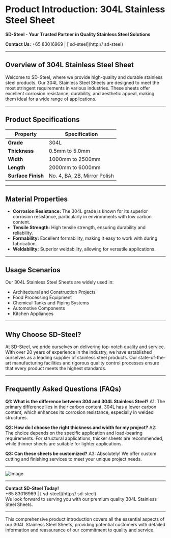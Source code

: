 # Product Introduction: 304L Stainless Steel Sheet

**SD-Steel - Your Trusted Partner in Quality Stainless Steel Solutions**

**Contact Us:** +65 83016969 | [ sd-steel](http:// sd-steel)

---

## Overview of 304L Stainless Steel Sheet

Welcome to SD-Steel, where we provide high-quality and durable stainless steel products. Our 304L Stainless Steel Sheets are designed to meet the most stringent requirements in various industries. These sheets offer excellent corrosion resistance, durability, and aesthetic appeal, making them ideal for a wide range of applications.

---

## Product Specifications

| **Property**             | **Specification**                     |
|--------------------------|---------------------------------------|
| **Grade**                | 304L                                  |
| **Thickness**            | 0.5mm to 5.0mm                        |
| **Width**                | 1000mm to 2500mm                      |
| **Length**               | 2000mm to 6000mm                      |
| **Surface Finish**       | No. 4, BA, 2B, Mirror Polish          |

---

## Material Properties

- **Corrosion Resistance:** The 304L grade is known for its superior corrosion resistance, particularly in environments with low carbon content.
- **Tensile Strength:** High tensile strength, ensuring durability and reliability.
- **Formability:** Excellent formability, making it easy to work with during fabrication.
- **Weldability:** Superior weldability, allowing for versatile applications.

---

## Usage Scenarios

Our 304L Stainless Steel Sheets are widely used in:
- Architectural and Construction Projects
- Food Processing Equipment
- Chemical Tanks and Piping Systems
- Automotive Components
- Kitchen Appliances

---

## Why Choose SD-Steel?

At SD-Steel, we pride ourselves on delivering top-notch quality and service. With over 20 years of experience in the industry, we have established ourselves as a leading supplier of stainless steel products. Our state-of-the-art manufacturing facilities and rigorous quality control processes ensure that every product meets the highest standards.

---

## Frequently Asked Questions (FAQs)

**Q1: What is the difference between 304 and 304L Stainless Steel?**
A1: The primary difference lies in their carbon content. 304L has a lower carbon content, which enhances its corrosion resistance, especially in welded structures.

**Q2: How do I choose the right thickness and width for my project?**
A2: The choice depends on the specific application and load-bearing requirements. For structural applications, thicker sheets are recommended, while thinner sheets are suitable for lighter applications.

**Q3: Can these sheets be customized?**
A3: Absolutely! We offer custom cutting and finishing services to meet your unique project needs.

---

![Image](https://github.com/user-attachments/assets/2567258e-e124-4816-932d-1809bd27ef0b)

---

**Contact SD-Steel Today!**  
+65 83016969 | [ sd-steel](http:// sd-steel)  
We look forward to serving you with our premium quality 304L Stainless Steel Sheets.

---

This comprehensive product introduction covers all the essential aspects of our 304L Stainless Steel Sheets, providing potential customers with detailed information and reassurance of our commitment to quality and service.